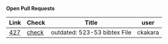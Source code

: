 **Open Pull Requests**


| Link | Check | Title | user |
| --- | --- | --- | --- |
| [427](https://github.com/cloudmesh/technologies/pull/427) | [check](https://github.com/cloudmesh/technologies/pull/427/checks) | outdated: 523-53 bibtex File | ckakara |

